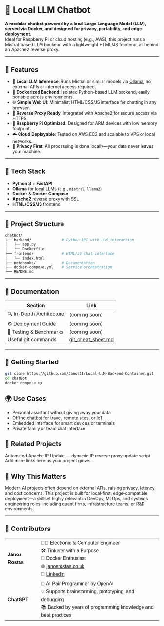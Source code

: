 # 💬 Local LLM Chatbot

**A modular chatbot powered by a local Large Language Model (LLM), served via Docker, and designed for privacy, portability, and edge deployment.**  
Ideal for Raspberry Pi or cloud hosting (e.g., AWS), this project runs a Mistral-based LLM backend with a lightweight HTML/JS frontend, all behind an Apache2 reverse proxy.




---

## 🚀 Features

- 🧠 **Local LLM Inference**: Runs Mistral or similar models via [Ollama](https://ollama.com), no external APIs or internet access required.
- 🐳 **Dockerized Backend**: Isolated Python-based LLM backend, easily portable across environments.
- 🌐 **Simple Web UI**: Minimalist HTML/CSS/JS interface for chatting in any browser.
- 🔄 **Reverse Proxy Ready**: Integrated with Apache2 for secure access via HTTPS.
- 🍓 **Raspberry Pi Optimized**: Designed for ARM devices with low memory footprint.
- ☁️ **Cloud Deployable**: Tested on AWS EC2 and scalable to VPS or local networks.
- 🔐 **Privacy First**: All processing is done locally—your data never leaves your machine.




---

## 🧱 Tech Stack

- **Python 3** + **FastAPI**
- **Ollama** for local LLMs (e.g., `mistral`, `llama2`)
- **Docker** & **Docker Compose**
- **Apache2** reverse proxy with SSL
- **HTML/CSS/JS** frontend





---

## 📂 Project Structure

```bash
chatBot/
├── backend/              # Python API with LLM interaction
│   ├── app.py
│   └── Dockerfile
├── frontend/             # HTML/JS chat interface
│   └── index.html
├── notebooks/            # Documentation
├── docker-compose.yml    # Service orchestration
└── README.md
```



---
## 📌 Documentation

| Section                   | 	Link                                                                                                 |
|---------------------------|-------------------------------------------------------------------------------------------------------|
| 🔍 In-Depth Architecture	 | (coming soon)                                                                                         |
| ⚙️ Deployment Guide	      | (coming soon)                                                                                         |
| 🧪 Testing & Benchmarks	  | (coming soon)                                                                                         |
| Useful git commands       |  [git_cheat_sheet.md](https://github.com/Janos11/Robot_Web_Controller/blob/master/git_cheat_sheet.md) |



---
## 🧭 Getting Started

```bash
git clone https://github.com/Janos11/Local-LLM-Backend-Container.git
cd chatBot
docker compose up
```


## 🌍 Use Cases

- Personal assistant without giving away your data
- Offline chatbot for travel, remote sites, or IoT
- Embedded interface for smart devices or terminals
- Private family or team chat interface




## 📎 Related Projects

Automated Apache IP Update — dynamic IP reverse proxy update script
Add more links here as your project grows




## 🧠 Why This Matters

Modern AI projects often depend on external APIs, raising privacy, latency, and cost concerns. 
This project is built for local-first, edge-compatible deployment—a skillset highly relevant in 
DevOps, MLOps, and systems engineering roles, including quant firms, infrastructure teams, or R&D environments.






---
## 🤝 Contributors

<table style="font-family: Arial, sans-serif; line-height: 1.6;">
  <tr>
    <td><strong>János Rostás</strong></td>
    <td>
      👨‍💻 Electronic & Computer Engineer<br>
      🛠️ Tinkerer with a Purpose<br>
      🐳 Docker Enthusiast<br>
      🌐 <a href="https://janosrostas.co.uk" target="_blank">janosrostas.co.uk</a><br>
      🔗 <a href="https://www.linkedin.com/in/janos-rostas/" target="_blank">LinkedIn</a>
    </td>
  </tr>
  <tr>
    <td><strong>ChatGPT</strong></td>
    <td>
      🤖 AI Pair Programmer by OpenAI<br>
      💡 Supports brainstorming, prototyping, and debugging<br>
      📚 Backed by years of programming knowledge and best practices
    </td>
  </tr>
</table>